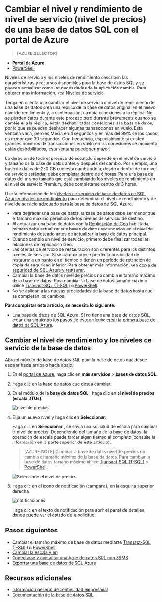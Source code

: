<properties
    pageTitle="Cambiar el nivel de rendimiento y los niveles de servicio de una base de datos de SQL Azure | Microsoft Azure"
    description="Cambiar el nivel de servicio y nivel de rendimiento de una base de datos de SQL Azure muestra cómo ampliar su base de datos SQL hacia arriba o hacia abajo. Cambiar el nivel de precio de una base de datos de SQL Azure."
    services="sql-database"
    documentationCenter=""
    authors="stevestein"
    manager="jhubbard"
    editor=""/>

<tags
    ms.service="sql-database"
    ms.devlang="NA"
    ms.date="10/12/2016"
    ms.author="sstein"
    ms.workload="data-management"
    ms.topic="article"
    ms.tgt_pltfrm="NA"/>


# <a name="change-the-service-tier-and-performance-level-pricing-tier-of-a-sql-database-using-the-azure-portal"></a>Cambiar el nivel y rendimiento de nivel de servicio (nivel de precios) de una base de datos SQL con el portal de Azure


> [AZURE.SELECTOR]
- [**Portal de Azure**](sql-database-scale-up.md)
- [PowerShell](sql-database-scale-up-powershell.md)


Niveles de servicio y los niveles de rendimiento describen las características y recursos disponibles para la base de datos SQL y se pueden actualizar como las necesidades de la aplicación cambie. Para obtener más información, vea [Niveles de servicio](sql-database-service-tiers.md).

Tenga en cuenta que cambiar el nivel de servicio o nivel de rendimiento de una base de datos crea una réplica de la base de datos original en el nuevo nivel de rendimiento y, a continuación, cambia conexiones a la réplica. No se pierden datos durante este proceso pero durante brevemente cuando se cambie el a la réplica, están deshabilitadas conexiones a la base de datos, por lo que se pueden deshacer algunas transacciones en vuelo. Esta ventana varía, pero es Media en 4 segundos y en más del 99% de los casos es menor que 30 segundos. Con frecuencia, especialmente si existen grandes números de transacciones en vuelo en las conexiones de momento están deshabilitados, esta ventana puede ser mayor.  

La duración de todo el proceso de escalado depende en el nivel de servicio y tamaño de la base de datos antes y después del cambio. Por ejemplo, una base de datos de 250 GB que está cambiando a, desde o dentro de un nivel de servicio estándar, debe completar dentro de 6 horas. Para una base de datos del mismo tamaño que está cambiando los niveles de rendimiento en el nivel de servicio Premium, debe completarse dentro de 3 horas.


Use la información de los [niveles de servicio de base de datos de SQL Azure y niveles de rendimiento](sql-database-service-tiers.md) para determinar el nivel de rendimiento y de nivel de servicio adecuado para la base de datos de SQL Azure.

- Para degradar una base de datos, la base de datos debe ser menor que el tamaño máximo permitido de los niveles de servicio de destino. 
- Al actualizar una base de datos con la [Replicación de Geo](sql-database-geo-replication-overview.md) habilitada, primero debe actualizar sus bases de datos secundarios en el nivel de rendimiento deseado antes de actualizar la base de datos principal.
- Cuando cambio un nivel de servicio, primero debe finalizar todas las relaciones de replicación Geo. 
- Las ofertas de servicio de restauración son diferentes para los distintos niveles de servicio. Si se cambio puede perder la posibilidad de restaurar a un punto en el tiempo o tienen un período de retención de copia de seguridad inferior. Para obtener más información, vea [copia de seguridad de SQL Azure y restaurar](sql-database-business-continuity.md).
- Cambiar la base de datos nivel de precios no cambia el tamaño máximo de la base de datos. Para cambiar la base de datos tamaño máximo utilice [Transact-SQL (T-SQL)](https://msdn.microsoft.com/library/mt574871.aspx) o [PowerShell](https://msdn.microsoft.com/library/mt619433.aspx).
- No se aplican a las nuevas propiedades de la base de datos hasta que se completan los cambios.



**Para completar este artículo, se necesita lo siguiente:**

- Una base de datos de SQL Azure. Si no tiene una base de datos SQL, crear una siguiendo los pasos de este artículo: [crear la primera base de datos de SQL Azure](sql-database-get-started.md).


## <a name="change-the-service-tier-and-performance-level-of-your-database"></a>Cambiar el nivel de rendimiento y los niveles de servicio de la base de datos


Abra el módulo de base de datos SQL para la base de datos que desee escalar hacia arriba o hacia abajo:

1.  En el [portal de Azure](https://portal.azure.com), haga clic en **más servicios** > **bases de datos SQL**.
2.  Haga clic en la base de datos que desea cambiar.
3.  En el módulo de la **base de datos SQL** , haga clic en **el nivel de precios (escala DTUs)**:

    ![nivel de precios][1]

1.  Elija un nuevo nivel y haga clic en **Seleccionar**:

    Haga clic en **Seleccionar** , se envía una solicitud de escala para cambiar el nivel de precios. Dependiendo del tamaño de la base de datos, la operación de escala puede tardar algún tiempo al completo (consulte la información en la parte superior de este artículo).

    > [AZURE.NOTE] Cambiar la base de datos nivel de precios no cambia el tamaño máximo de la base de datos. Para cambiar la base de datos tamaño máximo utilice [Transact-SQL (T-SQL)](https://msdn.microsoft.com/library/mt574871.aspx) o [PowerShell](https://msdn.microsoft.com/library/mt619433.aspx).

    ![Seleccione el nivel de precios][2]

3.  Haga clic en el icono de notificación (campana), en la esquina superior derecha:

    ![notificaciones][3]

    Haga clic en el texto de notificación para abrir el panel de detalles, donde puede ver el estado de la solicitud.




## <a name="next-steps"></a>Pasos siguientes

- Cambiar el tamaño máximo de base de datos mediante [Transact-SQL (T-SQL)](https://msdn.microsoft.com/library/mt574871.aspx) o [PowerShell](https://msdn.microsoft.com/library/mt619433.aspx).
- [Cambiar la escala y en](sql-database-elastic-scale-get-started.md)
- [Conectarse y consultar una base de datos SQL con SSMS](sql-database-connect-query-ssms.md)
- [Exportar una base de datos de SQL Azure](sql-database-export.md)

## <a name="additional-resources"></a>Recursos adicionales

- [Información general de continuidad empresarial](sql-database-business-continuity.md)
- [Documentación de la base de datos SQL](https://azure.microsoft.com/documentation/services/sql-database/)


<!--Image references-->
[1]: ./media/sql-database-scale-up/new-tier.png
[2]: ./media/sql-database-scale-up/choose-tier.png
[3]: ./media/sql-database-scale-up/scale-notification.png
[4]: ./media/sql-database-scale-up/new-tier.png
